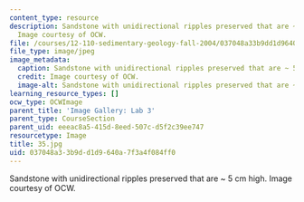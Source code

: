 ```yaml
---
content_type: resource
description: Sandstone with unidirectional ripples preserved that are ~ 5 cm high.
  Image courtesy of OCW.
file: /courses/12-110-sedimentary-geology-fall-2004/037048a33b9dd1d9640a7f3a4f084ff0_35.jpg
file_type: image/jpeg
image_metadata:
  caption: Sandstone with unidirectional ripples preserved that are ~ 5 cm high.
  credit: Image courtesy of OCW.
  image-alt: Sandstone with unidirectional ripples preserved that are ~ 5 cm high.
learning_resource_types: []
ocw_type: OCWImage
parent_title: 'Image Gallery: Lab 3'
parent_type: CourseSection
parent_uid: eeeac8a5-415d-8eed-507c-d5f2c39ee747
resourcetype: Image
title: 35.jpg
uid: 037048a3-3b9d-d1d9-640a-7f3a4f084ff0
---
```

Sandstone with unidirectional ripples preserved that are ~ 5 cm high. Image courtesy of OCW.

